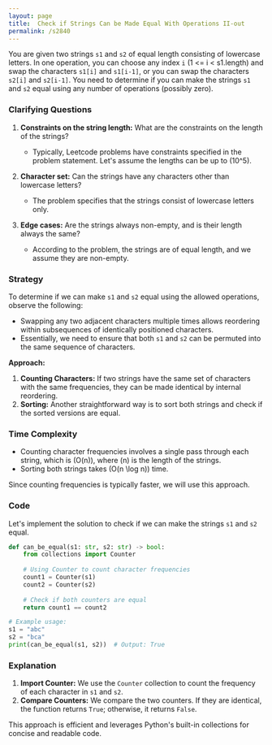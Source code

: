 ```yaml
---
layout: page
title:  Check if Strings Can be Made Equal With Operations II-out
permalink: /s2840
---
```


You are given two strings `s1` and `s2` of equal length consisting of lowercase letters. In one operation, you can choose any index `i` (1 <= i < s1.length) and swap the characters `s1[i]` and `s1[i-1]`, or you can swap the characters `s2[i]` and `s2[i-1]`. You need to determine if you can make the strings `s1` and `s2` equal using any number of operations (possibly zero).

### Clarifying Questions

1. **Constraints on the string length:** What are the constraints on the length of the strings?
    - Typically, Leetcode problems have constraints specified in the problem statement. Let's assume the lengths can be up to \(10^5\).

2. **Character set:** Can the strings have any characters other than lowercase letters?
    - The problem specifies that the strings consist of lowercase letters only.

3. **Edge cases:** Are the strings always non-empty, and is their length always the same?
    - According to the problem, the strings are of equal length, and we assume they are non-empty.

### Strategy

To determine if we can make `s1` and `s2` equal using the allowed operations, observe the following:

- Swapping any two adjacent characters multiple times allows reordering within subsequences of identically positioned characters.
- Essentially, we need to ensure that both `s1` and `s2` can be permuted into the same sequence of characters.

**Approach:**
1. **Counting Characters:** If two strings have the same set of characters with the same frequencies, they can be made identical by internal reordering.
2. **Sorting:** Another straightforward way is to sort both strings and check if the sorted versions are equal.

### Time Complexity

- Counting character frequencies involves a single pass through each string, which is \(O(n)\), where \(n\) is the length of the strings.
- Sorting both strings takes \(O(n \log n)\) time.

Since counting frequencies is typically faster, we will use this approach.

### Code

Let's implement the solution to check if we can make the strings `s1` and `s2` equal.

```python
def can_be_equal(s1: str, s2: str) -> bool:
    from collections import Counter
    
    # Using Counter to count character frequencies
    count1 = Counter(s1)
    count2 = Counter(s2)
    
    # Check if both counters are equal
    return count1 == count2

# Example usage:
s1 = "abc"
s2 = "bca"
print(can_be_equal(s1, s2))  # Output: True
```

### Explanation

1. **Import Counter:** We use the `Counter` collection to count the frequency of each character in `s1` and `s2`.
2. **Compare Counters:** We compare the two counters. If they are identical, the function returns `True`; otherwise, it returns `False`.

This approach is efficient and leverages Python's built-in collections for concise and readable code.